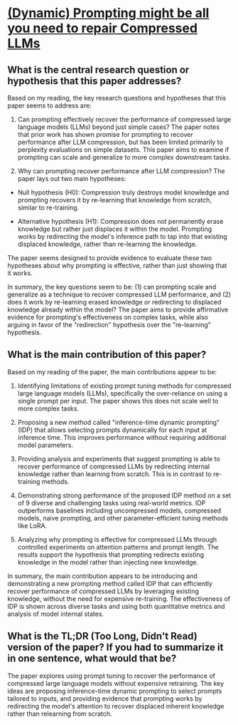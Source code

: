 # [(Dynamic) Prompting might be all you need to repair Compressed LLMs](https://arxiv.org/abs/2310.00867)

## What is the central research question or hypothesis that this paper addresses?

 Based on my reading, the key research questions and hypotheses that this paper seems to address are:

1) Can prompting effectively recover the performance of compressed large language models (LLMs) beyond just simple cases? The paper notes that prior work has shown promise for prompting to recover performance after LLM compression, but has been limited primarily to perplexity evaluations on simple datasets. This paper aims to examine if prompting can scale and generalize to more complex downstream tasks.

2) Why can prompting recover performance after LLM compression? The paper lays out two main hypotheses:

- Null hypothesis (H0): Compression truly destroys model knowledge and prompting recovers it by re-learning that knowledge from scratch, similar to re-training. 

- Alternative hypothesis (H1): Compression does not permanently erase knowledge but rather just displaces it within the model. Prompting works by redirecting the model's inference path to tap into that existing displaced knowledge, rather than re-learning the knowledge.

The paper seems designed to provide evidence to evaluate these two hypotheses about why prompting is effective, rather than just showing that it works.

In summary, the key questions seem to be: (1) can prompting scale and generalize as a technique to recover compressed LLM performance, and (2) does it work by re-learning erased knowledge or redirecting to displaced knowledge already within the model? The paper aims to provide affirmative evidence for prompting's effectiveness on complex tasks, while also arguing in favor of the "redirection" hypothesis over the "re-learning" hypothesis.


## What is the main contribution of this paper?

 Based on my reading of the paper, the main contributions appear to be:

1. Identifying limitations of existing prompt tuning methods for compressed large language models (LLMs), specifically the over-reliance on using a single prompt per input. The paper shows this does not scale well to more complex tasks.

2. Proposing a new method called "inference-time dynamic prompting" (IDP) that allows selecting prompts dynamically for each input at inference time. This improves performance without requiring additional model parameters.

3. Providing analysis and experiments that suggest prompting is able to recover performance of compressed LLMs by redirecting internal knowledge rather than learning from scratch. This is in contrast to re-training methods.

4. Demonstrating strong performance of the proposed IDP method on a set of 9 diverse and challenging tasks using real-world metrics. IDP outperforms baselines including uncompressed models, compressed models, naive prompting, and other parameter-efficient tuning methods like LoRA.

5. Analyzing why prompting is effective for compressed LLMs through controlled experiments on attention patterns and prompt length. The results support the hypothesis that prompting redirects existing knowledge in the model rather than injecting new knowledge.

In summary, the main contribution appears to be introducing and demonstrating a new prompting method called IDP that can efficiently recover performance of compressed LLMs by leveraging existing knowledge, without the need for expensive re-training. The effectiveness of IDP is shown across diverse tasks and using both quantitative metrics and analysis of model internal states.


## What is the TL;DR (Too Long, Didn't Read) version of the paper? If you had to summarize it in one sentence, what would that be?

 The paper explores using prompt tuning to recover the performance of compressed large language models without expensive retraining. The key ideas are proposing inference-time dynamic prompting to select prompts tailored to inputs, and providing evidence that prompting works by redirecting the model's attention to recover displaced inherent knowledge rather than relearning from scratch.
